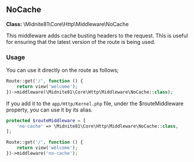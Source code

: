 ## NoCache
**Class:** \Midnite81\Core\Http\Middleware\NoCache

This middleware adds cache busting headers to the request. This is useful for ensuring that the latest version of the
route is being used.

### Usage

You can use it directly on the route as follows;
```php
Route::get('/', function () {
    return view('welcome');
})->middleware(\Midnite81\Core\Http\Middleware\NoCache::class);
```

If you add it to the `app/Http/Kernel.php` file, under the $routeMiddleware property, you can use it by its alias.
```php
protected $routeMiddleware = [
    'no-cache' => \Midnite81\Core\Http\Middleware\NoCache::class,
];
```
```php
Route::get('/', function () {
    return view('welcome');
})->middleware('no-cache');
```
